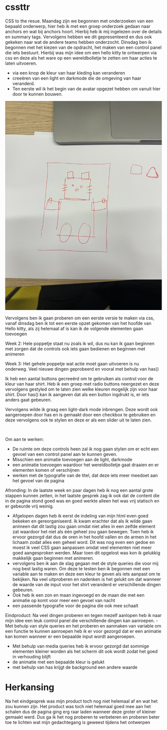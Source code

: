 # cssttr

CSS to the resue. 
Maandag zijn we begonnen met onderzoeken van een bepaald onderwerp, hier heb ik met een groep onderzoek gedaan naar anchors en wat bij anchors hoort. Hierbij heb ik mij ingelezen over de details en summary tags. 
Vervolgens hebben we dit gepresenteerd en dus ook gekeken naar wat de andere teams hebben onderzocht. 
Dinsdag ben ik begonnen met het kiezen van de opdracht, het maken van een control panel die iets bestuurt. Hierbij was mijn idee om een hello kitty te ontwerpen via css en deze als het ware op een wereldbolletje te zetten om haar acties te laten uitvoeren. 
- via een knop de kleur van haar kleding kan veranderen 
- creeëren van een light en darkmode die de omgeving van haar veranderd. 
- Ten eerste wil ik het begin van de avatar opgezet hebben om vanuit hier door te kunnen bouwen. 

<img src="images/IMG_8853.jpeg" alt="">

Vervolgens ben ik gaan proberen om een eerste versie te maken via css, vanaf dinsdag ben ik tot een eerste opzet gekomen van het hoofde van Hello kitty, als zij helemaal af is kan ik de volgende elementen gaan toevoegen 

Week 2:
 Hele poppetje staat nu zoals ik wil, dus nu kan ik gaan beginnen met zorgen dat de controls ook iets gaan bedienen en beginnen met animeren 

 Week 3:
 Het gehele poppetje wat actie moet gaan uitvoeren is nu onderweg. Veel nieuwe dingen geprobeerd en vooral met behulp van has()

 Ik heb een aantal buttons gecreeërd om te gebruiken als control voor de kleur van haar shirt. 
 Heb ik een groep met radio buttons neergezet en deze vervolgens gestyled om te laten zien welke kleuren mogelijk zijn voor haar shirt. 
 Door has() kan ik aangeven dat als een button ingdrukt is, er iets anders gaat gebeuren. 

 Vervolgens wilde ik graag een light-dark mode inbrengen. Deze wordt ook aangeroepen door has en is gemaakt door een checkbox te gebruiken en deze vervolgens ook te stylen en deze er als een slider uit te laten zien. 

 <img src="images/Scherm­afbeelding 2025-03-13 om 16.01.45.png" alt="">

 <img src="images/Scherm­afbeelding 2025-03-13 om 16.02.05.png" alt="">

Om aan te werken:
 - De ruimte om deze controls heen zal ik nog gaan stylen om er echt een gevoel van een control panel aan te kunnen geven. 
 - Misschien een animatie toevoegen aan de light, darkmode 
 - een animatie toevoegen waardoor het wereldbolletje gaat draaien en er elementen komen of verschijnen 
 - werken met de typografie van de titel, dat deze iets meer meedoet aan het gevoel van de pagina


Afronding: 
In de laatste week en paar dagen heb ik nog een aantal grote stappen kunnen zetten, in het laatste gesprek zag ik ook dat de content die in de pagina stond goed was en goed werkte alleen het was vrij statisch en er gebeurde vrij weinig. 
- Afgelopen dagen heb ik eerst de indeling van mijn html even goed bekeken en gereorganiseerd. Ik kwam erachter dat als ik wilde gaan animeen dat dit lastig zou gaan omdat niet alles in een zelfde element zat waardoor het niet als één geheel zou gaan bewegen. Toen heb ik ervoor gezorgd dat dus de oren in het hoofd vallen en de armen in het lichaam zodat alles een geheel word. Dit was nog even een gedoe en moest ik veel CSS gaan aanpassen omdat veel elementen niet meer goed aangesproken werden. Maar toen dit opgelost was kon ik gelukkig makkelijk gaan beginnen met animeren. 
- vervolgens ben ik aan de slag gegaan met de style queries die voor mij nog best lastig waren. Om deze te testen ben ik begonnen met een variable aan te maken en deze een kleur te geven als iets aanpast om te bekijken. Na veel uitproberen en nadenken is het gelukt om dat wanneer de waarde van de input voor het shirt veranderd er verschillende dingen gebeuren. 
- Ook heb ik een zon en maan ingevoegd en de maan die met een animatie op komt voor meer een gevoel van nacht
- een passende typografie voor de pagina die ook mee schaalt 

Eindproduct: 
Na veel dingen proberen en tegen mezelf aanlopen heb ik naar mijn idee een leuk control panel die verschillende dingen kan aanroepen. - Met behulp van style queries en het proberen en aanmaken van variable om een functie te kunnen aanroepen heb ik er voor gezorgd dat er een animatie kan komen wanneer er een bepaalde input wordt aangeroepen. 
- Met behulp van media queries heb ik ervoor gezorgd dat sommige elementen kleiner worden als het scherm dit ook wordt zodat het goed in verhouding blijft 
- de animatie met een bepaalde kleur is gelukt 
- met behulp van has krijgt de background een andere waarde


# Herkansing 
Na het eindgesprek was mijn product toch nog niet helemaal af en wat het zou kunnen zijn. Het product was toch niet helemaal goed mee aan het schalen dus de pagina ging erg raar laden wanneer deze groter of kleiner gemaakt werd. Dus ga ik het nog proberen te verbeteren en proberen beter toe te lichten wat mijn gedachtegang is geweest tijdens het ontwerpen
